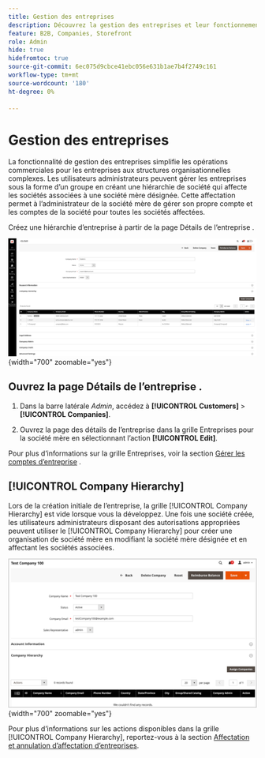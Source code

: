 ```yaml
---
title: Gestion des entreprises
description: Découvrez la gestion des entreprises et leur fonctionnement entre les entreprises B2B.
feature: B2B, Companies, Storefront
role: Admin
hide: true
hidefromtoc: true
source-git-commit: 6ec075d9cbce41ebc056e631b1ae7b4f2749c161
workflow-type: tm+mt
source-wordcount: '180'
ht-degree: 0%

---
```



# Gestion des entreprises

La fonctionnalité de gestion des entreprises simplifie les opérations commerciales pour les entreprises aux structures organisationnelles complexes. Les utilisateurs administrateurs peuvent gérer les entreprises sous la forme d’un groupe en créant une hiérarchie de société qui affecte les sociétés associées à une société mère désignée. Cette affectation permet à l’administrateur de la société mère de gérer son propre compte et les comptes de la société pour toutes les sociétés affectées.

Créez une hiérarchie d’entreprise à partir de la page Détails de l’entreprise .

![Grille d’entreprises](./assets/company-detail-view.png){width="700" zoomable="yes"}

## Ouvrez la page Détails de l’entreprise .

1. Dans la barre latérale _Admin_, accédez à **[!UICONTROL Customers]** > **[!UICONTROL Companies]**.

1. Ouvrez la page des détails de l’entreprise dans la grille Entreprises pour la société mère en sélectionnant l’action **[!UICONTROL Edit]**.

Pour plus d’informations sur la grille Entreprises, voir la section [Gérer les comptes d’entreprise](account-company-manage.md) .

## [!UICONTROL Company Hierarchy]

Lors de la création initiale de l’entreprise, la grille [!UICONTROL Company Hierarchy] est vide lorsque vous la développez. Une fois une société créée, les utilisateurs administrateurs disposant des autorisations appropriées peuvent utiliser le [!UICONTROL Company Hierarchy] pour créer une organisation de société mère en modifiant la société mère désignée et en affectant les sociétés associées.

![Grille hiérarchique des entreprises](./assets/company-hierarchy-grid.png){width="700" zoomable="yes"}

Pour plus d’informations sur les actions disponibles dans la grille [!UICONTROL Company Hierarchy], reportez-vous à la section [Affectation et annulation d’affectation d’entreprises](assign-companies.md).
